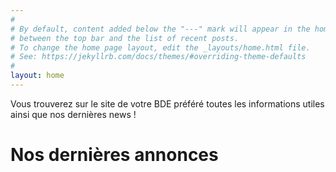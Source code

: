 ```yaml
---
#
# By default, content added below the "---" mark will appear in the home page
# between the top bar and the list of recent posts.
# To change the home page layout, edit the _layouts/home.html file.
# See: https://jekyllrb.com/docs/themes/#overriding-theme-defaults
#
layout: home
---
```


Vous trouverez sur le site de votre BDE préféré toutes les informations utiles ainsi que nos dernières news !


# Nos dernières annonces